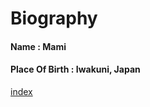 # Biography
#### Name           : Mami
#### Place Of Birth : Iwakuni, Japan


[index](https://github.com/mamimuramoto/mamimuramoto.github.io/blob/master/index.md)
